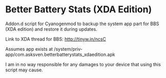 Better Battery Stats (XDA Edition)
================

Addon.d script for Cyanogenmod to backup the system app part for BBS (XDA edition)
and restore it during updates.

Link to XDA thread for BBS: http://tinyw.in/ncsC

Assumes app exists at /system/priv-app/com.asksven.betterbatterystats_xdaedition.apk

I am in no way responsible for any damages to your device that using this script
may cause.
